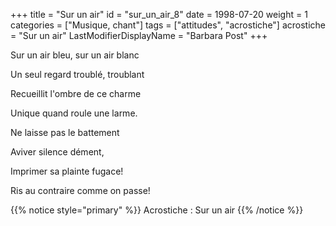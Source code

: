 +++
title = "Sur un air"
id = "sur_un_air_8"
date = 1998-07-20
weight = 1
categories = ["Musique, chant"]
tags = ["attitudes", "acrostiche"]
acrostiche = "Sur un air"
LastModifierDisplayName = "Barbara Post"
+++

Sur un air bleu, sur un air blanc

Un seul regard troublé, troublant

Recueillit l'ombre de ce charme

Unique quand roule une larme.

Ne laisse pas le battement

Aviver silence dément,

Imprimer sa plainte fugace!

Ris au contraire comme on passe!

{{% notice style="primary" %}}
Acrostiche : Sur un air
{{% /notice %}}
